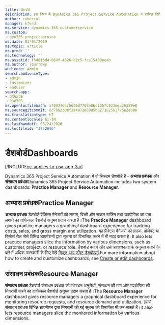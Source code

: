 ```yaml
---
title: डैशबोर्ड
description: इस विषय में Dynamics 365 Project Service Automation में शामिल रिपोर्टिंग डैशबोर्ड की जानकारी दी गई है।
author: ruhercul
manager: kfend
ms.service: dynamics-365-customerservice
ms.custom:
- dyn365-projectservice
ms.date: 03/01/2019
ms.topic: article
ms.prod: ''
ms.technology: ''
ms.assetid: f6d616d4-064f-4626-b2c5-fce15403eeab
ms.author: jburrows
audience: Admin
search.audienceType:
- admin
- customizer
- enduser
search.app:
- D365CE
- D365PS
ms.openlocfilehash: a70934dac5665d7768e8bd1357c023eea26189e8
ms.sourcegitcommit: 8c786230ef2a497280885b827162561776e2eb00
ms.translationtype: HT
ms.contentlocale: hi-IN
ms.lasthandoff: 03/24/2020
ms.locfileid: "3752096"
---
```

# <a name="dashboards"></a><span data-ttu-id="04955-103">डैशबोर्ड</span><span class="sxs-lookup"><span data-stu-id="04955-103">Dashboards</span></span>

[!INCLUDE[cc-applies-to-psa-app-3.x](../includes/cc-applies-to-psa-app-3x.md)]

<span data-ttu-id="04955-104">Dynamics 365 Project Service Automation में दो सिस्टम डैशबोर्ड हैं - **अभ्यास प्रबंधक** और **संसाधन प्रबंधक**</span><span class="sxs-lookup"><span data-stu-id="04955-104">Dynamics 365 Project Service Automation includes two system dashboards: **Practice Manager** and **Resource Manager**.</span></span>

## <a name="practice-manager"></a><span data-ttu-id="04955-105">अभ्यास प्रबंधक</span><span class="sxs-lookup"><span data-stu-id="04955-105">Practice Manager</span></span> 

<span data-ttu-id="04955-106">**अभ्यास प्रबंधक** डैशबोर्ड प्रैक्टिस मैनेजरों को लागत, बिक्री और सकल मार्जिन तथा उपयोगिता का पता लगाने का ग्राफिकल डैशबोर्ड अनुभव प्रदान करता है।</span><span class="sxs-lookup"><span data-stu-id="04955-106">The **Practice Manager** dashboard gives practice managers a graphical dashboard experience for tracking costs, sales, and gross margin and utilization.</span></span> <span data-ttu-id="04955-107">यह प्रैक्टिस मैनेजरों को ग्राहक, प्रोजेक्ट या रिसोर्स रोल जैसे विभिन्न डायमेंशनों द्वारा सूचना को विभाजित करने में भी मदद करता है।</span><span class="sxs-lookup"><span data-stu-id="04955-107">It also lets practice managers slice the information by various dimensions, such as customer, project, or resource role.</span></span> <span data-ttu-id="04955-108">डैशबोर्ड बनाने और उसे आवश्यकता के अनुरूप बनाने के बारे में अधिक जानकारी के लिए देखें [क्रिएट ऑर एडिट डैशबोर्ड्स](../customize/create-edit-dashboards.md).</span><span class="sxs-lookup"><span data-stu-id="04955-108">For more information about how to create and customize dashboards, see [Create or edit dashboards](../customize/create-edit-dashboards.md).</span></span>

## <a name="resource-manager"></a><span data-ttu-id="04955-109">संसाधन प्रबंधक</span><span class="sxs-lookup"><span data-stu-id="04955-109">Resource Manager</span></span> 

<span data-ttu-id="04955-110">**संसाधन प्रबंधक** डैशबोर्ड संसाधन प्रबंधक को संसाधन अनुरोधों, संसाधन की मांग और उपयोगिता की निगरानी करने का ग्राफिकल डैशबोर्ड अनुभव प्रदान करता है।</span><span class="sxs-lookup"><span data-stu-id="04955-110">The **Resource Manager** dashboard gives resource managers a graphical dashboard experience for monitoring resource requests, and resource demand and utilization.</span></span> <span data-ttu-id="04955-111">इससे संसाधन प्रबंधक विभिन्न डायमेंशन द्वारा निगरानी की गई सूचना को विभाजित भी कर सकते हैं।</span><span class="sxs-lookup"><span data-stu-id="04955-111">It also lets resource managers slice the monitored information by various dimensions.</span></span>
